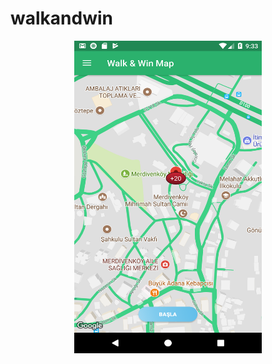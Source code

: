 # walkandwin


<p align="center">
<a href = "https://github.com/yilmazvolkan/walkandwin"><img 
<img src="https://github.com/yilmazvolkan/walkandwin/blob/master/screenshots/ind/Screenshot_1524508433.png" width="300" height="500"></a>
</p>
